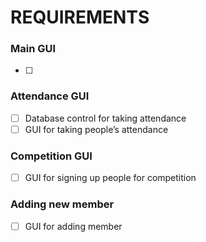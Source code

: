 # REQUIREMENTS

### Main GUI

- [ ] 

### Attendance GUI

- [ ] Database control for taking attendance
- [ ] GUI for taking people’s attendance

### Competition GUI

- [ ] GUI for signing up people for competition

### Adding new member

- [ ] GUI for adding member